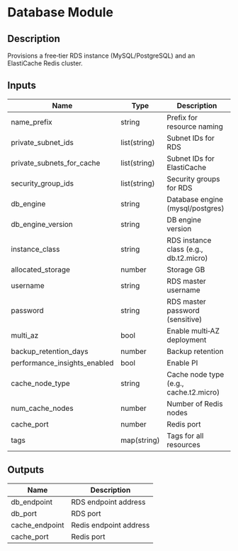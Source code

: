 # Database Module

## Description
Provisions a free‑tier RDS instance (MySQL/PostgreSQL) and an ElastiCache Redis cluster.

## Inputs
| Name                    | Type         | Description                                |
|-------------------------|--------------|--------------------------------------------|
| name_prefix             | string       | Prefix for resource naming                 |
| private_subnet_ids      | list(string) | Subnet IDs for RDS                         |
| private_subnets_for_cache| list(string)| Subnet IDs for ElastiCache                 |
| security_group_ids      | list(string) | Security groups for RDS                    |
| db_engine               | string       | Database engine (mysql/postgres)           |
| db_engine_version       | string       | DB engine version                          |
| instance_class          | string       | RDS instance class (e.g., db.t2.micro)     |
| allocated_storage       | number       | Storage GB                                 |
| username                | string       | RDS master username                        |
| password                | string       | RDS master password (sensitive)            |
| multi_az                | bool         | Enable multi‑AZ deployment                 |
| backup_retention_days   | number       | Backup retention                           |
| performance_insights_enabled | bool   | Enable PI                                 |
| cache_node_type         | string       | Cache node type (e.g., cache.t2.micro)     |
| num_cache_nodes         | number       | Number of Redis nodes                      |
| cache_port              | number       | Redis port                                 |
| tags                    | map(string) | Tags for all resources                     |

## Outputs
| Name           | Description           |
|----------------|-----------------------|
| db_endpoint    | RDS endpoint address  |
| db_port        | RDS port              |
| cache_endpoint | Redis endpoint address|
| cache_port     | Redis port            |
